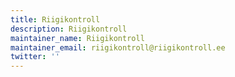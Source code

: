 ```yaml
---
title: Riigikontroll
description: Riigikontroll
maintainer_name: Riigikontroll
maintainer_email: riigikontroll@riigikontroll.ee
twitter: ''
---
```

